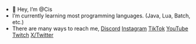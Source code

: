 - 👋 Hey, I’m @Cis
- I’m currently learning most programming languages. (Java, Lua, Batch, etc.)
- There are many ways to reach me,
[Discord](https://discord.com/users/645163822298169356)
[Instagram](https://www.instagram.com/cis.luvs)
[TikTok](https://www.tiktok.com/@cisluvs)
[YouTube](https://www.youtube.com/@cisluvs)
[Twitch](https://www.twitch.tv/cisluvs)
[X/Twitter](https://x.com/cisluvs)
